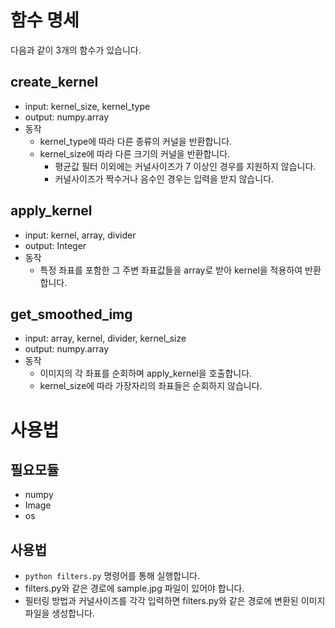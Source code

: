 # 함수 명세
다음과 같이 3개의 함수가 있습니다.

## create_kernel
* input: kernel_size, kernel_type
* output: numpy.array
* 동작
  * kernel_type에 따라 다른 종류의 커널을 반환합니다.
  * kernel_size에 따라 다른 크기의 커널을 반환합니다.
    * 평균값 필터 이외에는 커널사이즈가 7 이상인 경우를 지원하지 않습니다.
    * 커널사이즈가 짝수거나 음수인 경우는 입력을 받지 않습니다.

## apply_kernel
* input: kernel, array, divider
* output: Integer
* 동작
  * 특정 좌표를 포함한 그 주변 좌표값들을 array로 받아 kernel을 적용하여 반환합니다.

## get_smoothed_img
* input: array, kernel, divider, kernel_size
* output: numpy.array
* 동작
  * 이미지의 각 좌표를 순회하며 apply_kernel을 호출합니다.
  * kernel_size에 따라 가장자리의 좌표들은 순회하지 않습니다.


# 사용법

## 필요모듈
* numpy
* Image
* os  

## 사용법
* `python filters.py` 명령어를 통해 실행합니다.
* filters.py와 같은 경로에 sample.jpg 파일이 있어야 합니다.
* 필터링 방법과 커널사이즈를 각각 입력하면 filters.py와 같은 경로에 변환된 이미지파일을 생성합니다.